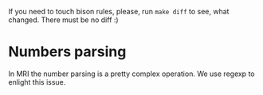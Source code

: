 
If you need to touch bison rules, please, run `make diff` to see, what changed. There must be no diff :)

# Numbers parsing

In MRI the number parsing is a pretty complex operation. We use regexp to enlight this issue.